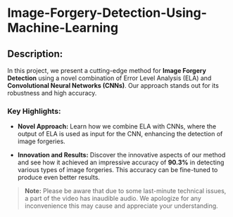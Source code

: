 # Image-Forgery-Detection-Using-Machine-Learning
## Description:

In this project, we present a cutting-edge method for **Image Forgery Detection** using a novel combination of Error Level Analysis (ELA) and **Convolutional Neural Networks (CNNs)**. Our approach stands out for its robustness and high accuracy.

### Key Highlights:

- **Novel Approach:** Learn how we combine ELA with CNNs, where the output of ELA is used as input for the CNN, enhancing the detection of image forgeries.
  
- **Innovation and Results:** Discover the innovative aspects of our method and see how it achieved an impressive accuracy of **90.3%** in detecting various types of image forgeries. This accuracy can be fine-tuned to produce even better results.

> **Note:** Please be aware that due to some last-minute technical issues, a part of the video has inaudible audio. We apologize for any inconvenience this may cause and appreciate your understanding.
